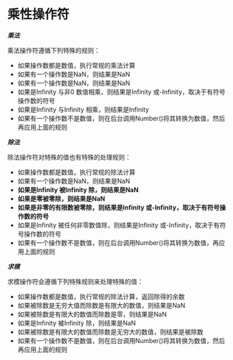 # 乘性操作符

***乘法***

乘法操作符遵循下列特殊的规则：

* 如果操作数都是数值，执行常规的乘法计算
* 如果有一个操作数是NaN，则结果是NaN
* 如果有一个操作数是NaN，则结果是NaN
* 如果是Infinity 与非0 数值相乘，则结果是Infinity 或-Infinity，取决于有符号操作数的符号
* 如果是Infinity 与Infinity 相乘，则结果是Infinity
* 如果有一个操作数不是数值，则在后台调用Number()将其转换为数值，然后再应用上面的规则



***除法***

除法操作符对特殊的值也有特殊的处理规则：

* 如果操作数都是数值，执行常规的除法计算
* 如果有一个操作数是NaN，则结果是NaN
* **如果是Infinity 被Infinity 除，则结果是NaN**
* **如果是零被零除，则结果是NaN**
* **如果是非零的有限数被零除，则结果是Infinity 或-Infinity，取决于有符号操作数的符号**
* 如果是Infinity 被任何非零数值除，则结果是Infinity 或-Infinity，取决于有符号操作数的符号
* 如果有一个操作数不是数值，则在后台调用Number()将其转换为数值，再应用上面的规则



***求模***

求模操作符会遵循下列特殊规则来处理特殊的值：

* 如果操作数都是数值，执行常规的除法计算，返回除得的余数
* 如果被除数是无穷大值而除数是有限大的数值，则结果是NaN
* 如果被除数是有限大的数值而除数是零，则结果是NaN
* 如果是Infinity 被Infinity 除，则结果是NaN
* 如果被除数是有限大的数值而除数是无穷大的数值，则结果是被除数
* 如果有一个操作数不是数值，则在后台调用Number()将其转换为数值，然后再应用上面的规则